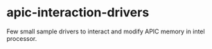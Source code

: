 # apic-interaction-drivers
Few small sample drivers to interact and modify APIC memory in intel processor.
